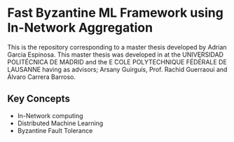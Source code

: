 # Fast Byzantine ML Framework using In-Network Aggregation

This is the repository corresponding to a master thesis developed by Adrian Garcia Espinosa.
This master thesis was developed in at the UNIVERSIDAD POLITÉCNICA DE MADRID and the E ́COLE POLYTECHNIQUE FÉDÉ́RALE DE LAUSANNE
having as advisors; Arsany Guirguis, Prof. Rachid Guerraoui and Álvaro Carrera Barroso.


## Key Concepts

+ In-Network computing
+ Distributed Machine Learning
+ Byzantine Fault Tolerance

